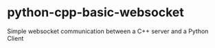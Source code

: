 # python-cpp-basic-websocket
Simple websocket communication between a C++ server and a Python Client
